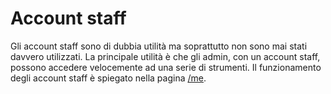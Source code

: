 # Account staff

Gli account staff sono di dubbia utilità ma soprattutto non sono mai stati davvero utilizzati.
La principale utilità è che gli admin, con un account staff, possono accedere velocemente ad una serie di strumenti.
Il funzionamento degli account staff è spiegato nella pagina [/me](../templates/me.html).
